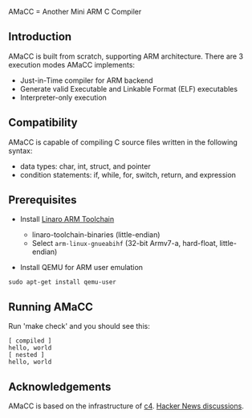 AMaCC = Another Mini ARM C Compiler

Introduction
------------
AMaCC is built from scratch, supporting ARM architecture.
There are 3 execution modes AMaCC implements:
* Just-in-Time compiler for ARM backend
* Generate valid Executable and Linkable Format (ELF) executables
* Interpreter-only execution

Compatibility
-------------
AMaCC is capable of compiling C source files written in the following
syntax:
* data types: char, int, struct, and pointer
* condition statements: if, while, for, switch, return, and expression

Prerequisites
-------------
* Install [Linaro ARM Toolchain](http://www.linaro.org/downloads/)
    - linaro-toolchain-binaries (little-endian)
    - Select `arm-linux-gnueabihf` (32-bit Armv7-a, hard-float, little-endian)

* Install QEMU for ARM user emulation
```
sudo apt-get install qemu-user
```

Running AMaCC
-------------
Run 'make check' and you should see this:
```
[ compiled ]
hello, world
[ nested ]
hello, world
```

Acknowledgements
----------------
AMaCC is based on the infrastructure of [c4](https://github.com/rswier/c4).
[Hacker News discussions](https://news.ycombinator.com/item?id=11411124).
